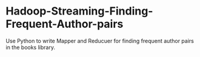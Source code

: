 # Hadoop-Streaming-Finding-Frequent-Author-pairs

Use Python to write Mapper and Reducuer for finding
frequent author pairs in the books library.
